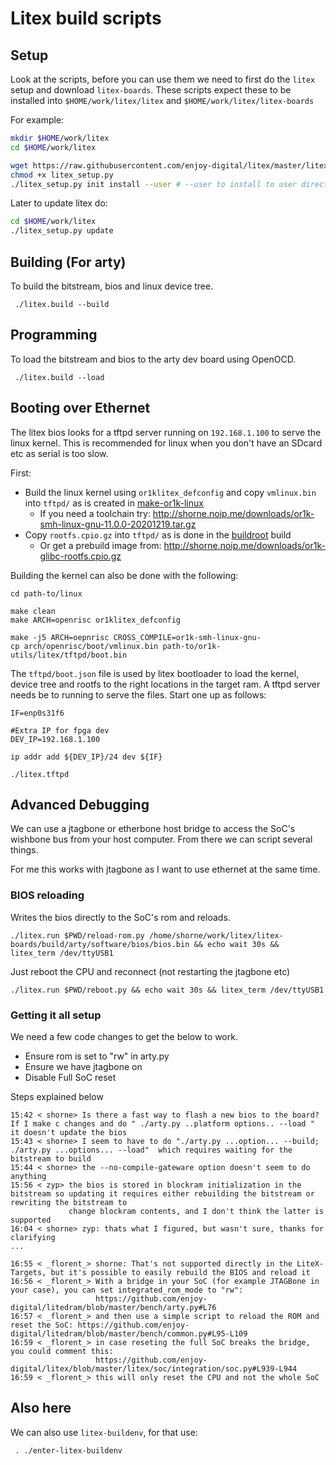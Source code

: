 # Litex build scripts

## Setup

Look at the scripts, before you can use them we need to first do the `litex` setup and download
`litex-boards`.  These scripts expect these to be installed into `$HOME/work/litex/litex`
and `$HOME/work/litex/litex-boards`

For example:

```bash
mkdir $HOME/work/litex
cd $HOME/work/litex

wget https://raw.githubusercontent.com/enjoy-digital/litex/master/litex_setup.py
chmod +x litex_setup.py
./litex_setup.py init install --user # --user to install to user directory
```

Later to update litex do:

```bash
cd $HOME/work/litex
./litex_setup.py update
```

## Building (For arty)

To build the bitstream, bios and linux device tree.

```
 ./litex.build --build
```

## Programming

To load the bitstream and bios to the arty dev board using OpenOCD.

```
 ./litex.build --load
```

## Booting over Ethernet

The litex bios looks for a tftpd server running on `192.168.1.100` to
serve the linux kernel.  This is recommended for linux when you don't have
an SDcard etc as serial is too slow.

First:
- Build the linux kernel using `or1klitex_defconfig` and copy `vmlinux.bin` into `tftpd/` as
  is created in [make-or1k-linux](/scripts/make-or1k-linux)
  - If you need a toolchain try: http://shorne.noip.me/downloads/or1k-smh-linux-gnu-11.0.0-20201219.tar.gz
- Copy `rootfs.cpio.gz` into `tftpd/` as is done in the [buildroot](/buildroot/readme.md) build
  - Or get a prebuild image from: http://shorne.noip.me/downloads/or1k-glibc-rootfs.cpio.gz

Building the kernel can also be done with the following:

```
cd path-to/linux

make clean
make ARCH=openrisc or1klitex_defconfig

make -j5 ARCH=oepnrisc CROSS_COMPILE=or1k-smh-linux-gnu-
cp arch/openrisc/boot/vmlinux.bin path-to/or1k-utils/litex/tftpd/boot.bin
```

The `tftpd/boot.json` file is used by litex bootloader to load the kernel,
device tree and rootfs to the right locations in the target ram.  A tftpd server
needs be to running to serve the files.  Start one up as follows:

```
IF=enp0s31f6

#Extra IP for fpga dev
DEV_IP=192.168.1.100

ip addr add ${DEV_IP}/24 dev ${IF}

./litex.tftpd
```

## Advanced Debugging

We can use a jtagbone or etherbone host bridge to access the SoC's wishbone bus from
your host computer.  From there we  can script several things.

For me this works with jtagbone as I want to use ethernet at the same time.

### BIOS reloading

Writes the bios directly to the SoC's rom and reloads.

```
./litex.run $PWD/reload-rom.py /home/shorne/work/litex/litex-boards/build/arty/software/bios/bios.bin && echo wait 30s && litex_term /dev/ttyUSB1
```

Just reboot the CPU and reconnect (not restarting the jtagbone etc)

```
./litex.run $PWD/reboot.py && echo wait 30s && litex_term /dev/ttyUSB1
```

### Getting it all setup

We need a few code changes to get the below to work.
  - Ensure rom is set to "rw" in arty.py
  - Ensure we have jtagbone on
  - Disable Full SoC reset

Steps explained below

```
15:42 < shorne> Is there a fast way to flash a new bios to the board?  If I make c changes and do " ./arty.py ..platform options.. --load " it doesn't update the bios
15:43 < shorne> I seem to have to do "./arty.py ...option... --build;  ./arty.py ...options... --load"  which requires waiting for the bitstream to build
15:44 < shorne> the --no-compile-gateware option doesn't seem to do anything 
15:56 < zyp> the bios is stored in blockram initialization in the bitstream so updating it requires either rebuilding the bitstream or rewriting the bitstream to 
             change blockram contents, and I don't think the latter is supported
16:04 < shorne> zyp: thats what I figured, but wasn't sure, thanks for clarifying
...

16:55 < _florent_> shorne: That's not supported directly in the LiteX-Targets, but it's possible to easily rebuild the BIOS and reload it
16:56 < _florent_> With a bridge in your SoC (for example JTAGBone in your case), you can set integrated_rom_mode to "rw": 
                   https://github.com/enjoy-digital/litedram/blob/master/bench/arty.py#L76
16:57 < _florent_> and then use a simple script to reload the ROM and reset the SoC: https://github.com/enjoy-digital/litedram/blob/master/bench/common.py#L95-L109
16:59 < _florent_> in case reseting the full SoC breaks the bridge, you could comment this: 
                   https://github.com/enjoy-digital/litex/blob/master/litex/soc/integration/soc.py#L939-L944
16:59 < _florent_> this will only reset the CPU and not the whole SoC
```

## Also here

We can also use `litex-buildenv`, for that use:

```
 . ./enter-litex-buildenv
```
